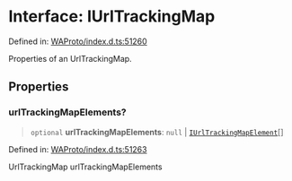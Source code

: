 # Interface: IUrlTrackingMap

Defined in: [WAProto/index.d.ts:51260](https://github.com/Fokusdotid/bail/blob/8a30cf93a8ac726f06d1ad6578695812a8253e53/WAProto/index.d.ts#L51260)

Properties of an UrlTrackingMap.

## Properties

### urlTrackingMapElements?

> `optional` **urlTrackingMapElements**: `null` \| [`IUrlTrackingMapElement`](../namespaces/UrlTrackingMap/interfaces/IUrlTrackingMapElement.md)[]

Defined in: [WAProto/index.d.ts:51263](https://github.com/Fokusdotid/bail/blob/8a30cf93a8ac726f06d1ad6578695812a8253e53/WAProto/index.d.ts#L51263)

UrlTrackingMap urlTrackingMapElements
